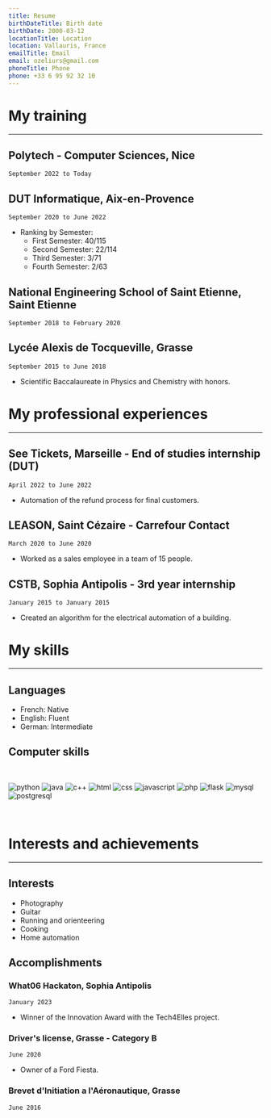 ```yaml
---
title: Resume
birthDateTitle: Birth date
birthDate: 2000-03-12
locationTitle: Location
location: Vallauris, France
emailTitle: Email
email: ozeliurs@gmail.com
phoneTitle: Phone
phone: +33 6 95 92 32 10
---
```


# My training

---

## **Polytech - Computer Sciences**, Nice
`September 2022 to Today`

## **DUT Informatique**, Aix-en-Provence
`September 2020 to June 2022`

- Ranking by Semester:
    - First Semester: 40/115
    - Second Semester: 22/114
    - Third Semester: 3/71
    - Fourth Semester: 2/63

## **National Engineering School of Saint Etienne**, Saint Etienne
`September 2018 to February 2020`

## **Lycée Alexis de Tocqueville**, Grasse
`September 2015 to June 2018`

- Scientific Baccalaureate in Physics and Chemistry with honors.

# My professional experiences

---

## **See Tickets**, Marseille - End of studies internship (DUT)
`April 2022 to June 2022`

- Automation of the refund process for final customers.

## **LEASON**, Saint Cézaire - Carrefour Contact
`March 2020 to June 2020`

- Worked as a sales employee in a team of 15 people.

## **CSTB**, Sophia Antipolis - 3rd year internship
`January 2015 to January 2015`

- Created an algorithm for the electrical automation of a building.

# My skills

---

## **Languages**

- French: Native
- English: Fluent
- German: Intermediate

## **Computer skills**

<br>

![python](https://img.shields.io/badge/Python-3776AB?style=for-the-badge&logo=python&logoColor=white)
![java](https://img.shields.io/badge/JAVA-ED8B00?style=for-the-badge&logo=openjdk&logoColor=white)
![c++](https://img.shields.io/badge/C++-00599C?style=for-the-badge&logo=c%2B%2B&logoColor=white)
![html](https://img.shields.io/badge/HTML-239120?style=for-the-badge&logo=html5&logoColor=white)
![css](https://img.shields.io/badge/CSS-239120?&style=for-the-badge&logo=css3&logoColor=white)
![javascript](https://img.shields.io/badge/JAVASCRIPT-F7DF1E?style=for-the-badge&logo=javascript&logoColor=black)
![php](https://img.shields.io/badge/PHP-777BB4?style=for-the-badge&logo=php&logoColor=white)
![flask](https://img.shields.io/badge/Flask-000000?style=for-the-badge&logo=flask&logoColor=white)
![mysql](https://img.shields.io/badge/MySQL-00000F?style=for-the-badge&logo=mysql&logoColor=white)
![postgresql](https://img.shields.io/badge/PostgreSQL-316192?style=for-the-badge&logo=postgresql&logoColor=white)

<br>

# Interests and achievements

---

## **Interests**

- Photography
- Guitar
- Running and orienteering
- Cooking
- Home automation

## **Accomplishments**

### **What06** Hackaton, Sophia Antipolis
`January 2023`

- Winner of the Innovation Award with the Tech4Elles project.

### **Driver's license**, Grasse - Category B
`June 2020`

- Owner of a Ford Fiesta.

### **Brevet d'Initiation a l'Aéronautique**, Grasse
`June 2016`
